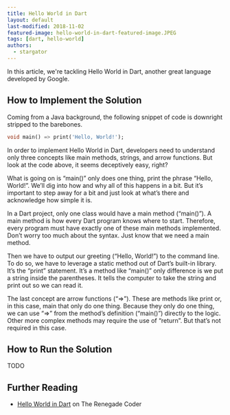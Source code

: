 ```yaml
---
title: Hello World in Dart
layout: default
last-modified: 2018-11-02
featured-image: hello-world-in-dart-featured-image.JPEG
tags: [dart, hello-world]
authors:
  - stargator
---
```


In this article, we're tackling Hello World in Dart, another great language
developed by Google.

## How to Implement the Solution

Coming from a Java background, the following snippet of code is downright
stripped to the barebones.

```dart
void main() => print('Hello, World!');
```

In order to implement Hello World in Dart, developers need to understand only
three concepts like main methods, strings, and arrow functions. But look at the
code above, it seems deceptively easy, right?

What is going on is “main()” only does one thing, print the phrase “Hello, World!”.
We’ll dig into how and why all of this happens in a bit. But it’s important to
step away for a bit and just look at what’s there and acknowledge how simple it is.

In a Dart project, only one class would have a main method (“main()”). A main
method is how every Dart program knows where to start. Therefore, every program
must have exactly one of these main methods implemented. Don’t worry too much
about the syntax. Just know that we need a main method.

Then we have to output our greeting (“Hello, World!”) to the command line. To
do so, we have to leverage a static method out of Dart’s built-in library. It’s
the “print” statement. It’s a method like “main()” only difference is we put a
string inside the parentheses. It tells the computer to take the string and
print out so we can read it.

The last concept are arrow functions (“=>”). These are methods like print or,
in this case, main that only do one thing. Because they only do one thing, we
can use “=>” from the method’s definition (“main()”) directly to the logic.
Other more complex methods may require the use of “return”. But that’s not
required in this case.

## How to Run the Solution

TODO

## Further Reading

- [Hello World in Dart][1] on The Renegade Coder

[1]: https://therenegadecoder.com/code/hello-world-in-dart/
